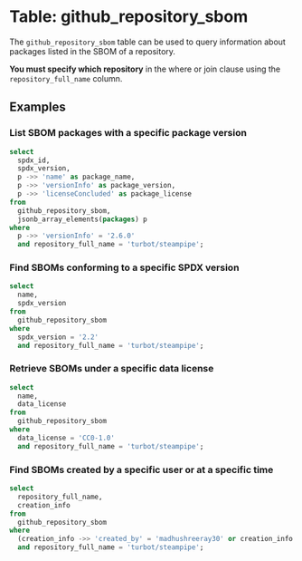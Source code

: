 # Table: github_repository_sbom

The `github_repository_sbom` table can be used to query information about packages listed in the SBOM of a repository.

**You must specify which repository** in the where or join clause using the `repository_full_name` column.

## Examples

### List SBOM packages with a specific package version

```sql
select
  spdx_id,
  spdx_version,
  p ->> 'name' as package_name,
  p ->> 'versionInfo' as package_version,
  p ->> 'licenseConcluded' as package_license
from
  github_repository_sbom,
  jsonb_array_elements(packages) p
where
  p ->> 'versionInfo' = '2.6.0'
  and repository_full_name = 'turbot/steampipe';
```

### Find SBOMs conforming to a specific SPDX version

```sql
select
  name,
  spdx_version
from
  github_repository_sbom
where
  spdx_version = '2.2'
  and repository_full_name = 'turbot/steampipe';
```

### Retrieve SBOMs under a specific data license

```sql
select
  name,
  data_license
from
  github_repository_sbom
where
  data_license = 'CC0-1.0'
  and repository_full_name = 'turbot/steampipe';
```

### Find SBOMs created by a specific user or at a specific time

```sql
select
  repository_full_name,
  creation_info
from
  github_repository_sbom
where
  (creation_info ->> 'created_by' = 'madhushreeray30' or creation_info ->> 'created_at' = '2023-11-16')
  and repository_full_name = 'turbot/steampipe';
```